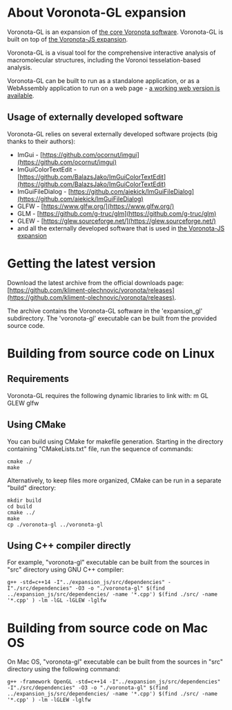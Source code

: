 # About Voronota-GL expansion

Voronota-GL is an expansion of [the core Voronota software](../README.md).
Voronota-GL is built on top of [the Voronota-JS expansion](../expansion_js/README.md).

Voronota-GL is a visual tool for the comprehensive interactive
analysis of macromolecular structures, including the Voronoi tesselation-based analysis.

Voronota-GL can be built to run as a standalone application, or as a WebAssembly application to run on a web page - [a working web version is available](./web/index.html).

## Usage of externally developed software

Voronota-GL relies on several externally developed software projects (big thanks to their authors):

* ImGui - [https://github.com/ocornut/imgui](https://github.com/ocornut/imgui)
* ImGuiColorTextEdit - [https://github.com/BalazsJako/ImGuiColorTextEdit](https://github.com/BalazsJako/ImGuiColorTextEdit)
* ImGuiFileDialog - [https://github.com/aiekick/ImGuiFileDialog](https://github.com/aiekick/ImGuiFileDialog)
* GLFW - [https://www.glfw.org/](https://www.glfw.org/)
* GLM - [https://github.com/g-truc/glm](https://github.com/g-truc/glm)
* GLEW - [https://glew.sourceforge.net/](https://glew.sourceforge.net/)
* and all the externally developed software that is used in [the Voronota-JS expansion](../expansion_js/README.md)

# Getting the latest version

Download the latest archive from the official downloads page:
[https://github.com/kliment-olechnovic/voronota/releases](https://github.com/kliment-olechnovic/voronota/releases).

The archive contains the Voronota-GL software in the 'expansion_gl' subdirectory.
The 'voronota-gl' executable can be built from the provided source code.

# Building from source code on Linux

## Requirements

Voronota-GL requires the following dynamic libraries to link with: m GL GLEW glfw

## Using CMake

You can build using CMake for makefile generation.
Starting in the directory containing "CMakeLists.txt" file,
run the sequence of commands:

    cmake ./
    make

Alternatively, to keep files more organized, CMake can be run in a separate "build" directory:

    mkdir build
    cd build
    cmake ../
    make
    cp ./voronota-gl ../voronota-gl

## Using C++ compiler directly

For example, "voronota-gl" executable can be built from
the sources in "src" directory using GNU C++ compiler:

    g++ -std=c++14 -I"../expansion_js/src/dependencies" -I"./src/dependencies" -O3 -o "./voronota-gl" $(find ../expansion_js/src/dependencies/ -name '*.cpp') $(find ./src/ -name '*.cpp' ) -lm -lGL -lGLEW -lglfw

# Building from source code on Mac OS

On Mac OS, "voronota-gl" executable can be built from
the sources in "src" directory using the following command:

    g++ -framework OpenGL -std=c++14 -I"../expansion_js/src/dependencies" -I"./src/dependencies" -O3 -o "./voronota-gl" $(find ../expansion_js/src/dependencies/ -name '*.cpp') $(find ./src/ -name '*.cpp' ) -lm -lGLEW -lglfw

